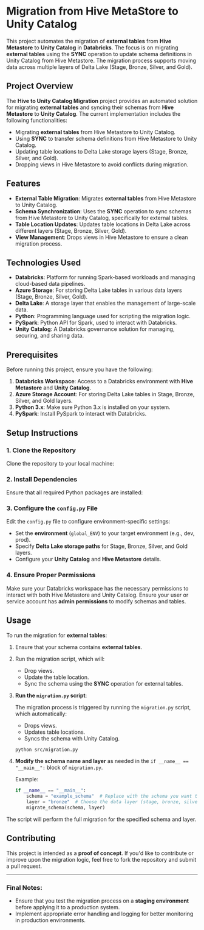 # Migration from Hive MetaStore to Unity Catalog 

This project automates the migration of **external tables** from **Hive Metastore** to **Unity Catalog** in **Databricks**. The focus is on migrating **external tables** using the **SYNC** operation to update schema definitions in Unity Catalog from Hive Metastore. The migration process supports moving data across multiple layers of Delta Lake (Stage, Bronze, Silver, and Gold).

## Project Overview

The **Hive to Unity Catalog Migration** project provides an automated solution for migrating **external tables** and syncing their schemas from **Hive Metastore** to **Unity Catalog**. The current implementation includes the following functionalities:
- Migrating **external tables** from Hive Metastore to Unity Catalog.
- Using **SYNC** to transfer schema definitions from Hive Metastore to Unity Catalog.
- Updating table locations to Delta Lake storage layers (Stage, Bronze, Silver, and Gold).
- Dropping views in Hive Metastore to avoid conflicts during migration.


## Features

- **External Table Migration**: Migrates **external tables** from Hive Metastore to Unity Catalog.
- **Schema Synchronization**: Uses the **SYNC** operation to sync schemas from Hive Metastore to Unity Catalog, specifically for external tables.
- **Table Location Updates**: Updates table locations in Delta Lake across different layers (Stage, Bronze, Silver, Gold).
- **View Management**: Drops views in Hive Metastore to ensure a clean migration process.

## Technologies Used

- **Databricks**: Platform for running Spark-based workloads and managing cloud-based data pipelines.
- **Azure Storage**: For storing Delta Lake tables in various data layers (Stage, Bronze, Silver, Gold).
- **Delta Lake**: A storage layer that enables the management of large-scale data.
- **Python**: Programming language used for scripting the migration logic.
- **PySpark**: Python API for Spark, used to interact with Databricks.
- **Unity Catalog**: A Databricks governance solution for managing, securing, and sharing data.

## Prerequisites

Before running this project, ensure you have the following:

1. **Databricks Workspace**: Access to a Databricks environment with **Hive Metastore** and **Unity Catalog**.
2. **Azure Storage Account**: For storing Delta Lake tables in Stage, Bronze, Silver, and Gold layers.
3. **Python 3.x**: Make sure Python 3.x is installed on your system.
4. **PySpark**: Install PySpark to interact with Databricks.

## Setup Instructions

### 1. Clone the Repository

Clone the repository to your local machine:

### 2. Install Dependencies

Ensure that all required Python packages are installed:


### 3. Configure the `config.py` File

Edit the `config.py` file to configure environment-specific settings:
- Set the **environment** (`global_ENV`) to your target environment (e.g., dev, prod).
- Specify **Delta Lake storage paths** for Stage, Bronze, Silver, and Gold layers.
- Configure your **Unity Catalog** and **Hive Metastore** details.

### 4. Ensure Proper Permissions

Make sure your Databricks workspace has the necessary permissions to interact with both Hive Metastore and Unity Catalog. Ensure your user or service account has **admin permissions** to modify schemas and tables.

## Usage

To run the migration for **external tables**:

1. Ensure that your schema contains **external tables**.
2. Run the migration script, which will:
   - Drop views.
   - Update the table location.
   - Sync the schema using the **SYNC** operation for external tables.


1. **Run the `migration.py` script**:

   The migration process is triggered by running the `migration.py` script, which automatically:
   - Drops views.
   - Updates table locations.
   - Syncs the schema with Unity Catalog.

   ```bash
   python src/migration.py
   ```

2. **Modify the schema name and layer** as needed in the `if __name__ == "__main__":` block of `migration.py`.

   Example:

   ```python
   if __name__ == "__main__":
       schema = "example_schema"  # Replace with the schema you want to migrate
       layer = "bronze"  # Choose the data layer (stage, bronze, silver, or gold)
       migrate_schema(schema, layer)
   ```

The script will perform the full migration for the specified schema and layer.

## Contributing

This project is intended as a **proof of concept**. If you'd like to contribute or improve upon the migration logic, feel free to fork the repository and submit a pull request.

---

### Final Notes:

- Ensure that you test the migration process on a **staging environment** before applying it to a production system.
- Implement appropriate error handling and logging for better monitoring in production environments.

